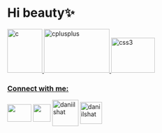 

<!--
**Bitarded/Bitarded** is a ✨ _special_ ✨ repository because its `README.md` (this file) appears on your GitHub profile.

Here are some ideas to get you started:

- 🔭 I’m currently working on ...
- 🌱 I’m currently learning ...
- 👯 I’m looking to collaborate on ...
- 🤔 I’m looking for help with ...
- 💬 Ask me about ...
- 📫 How to reach me: ...
- 😄 Pronouns: ...
- ⚡ Fun fact: ...
-->
<h1 align="left">Hi beauty✨ </h1>
<p align="left"> 
<a href="https://www.cprogramming.com/" target="_blank" rel="noreferrer">
<img src="https://upload.wikimedia.org/wikipedia/ru/3/39/Java_logo.svg" alt="c" width="80" height="100"/> </a> 
<a href="https://www.w3schools.com/cpp/" target="_blank" rel="noreferrer">
<img src="https://upload.wikimedia.org/wikipedia/commons/4/44/Spring_Framework_Logo_2018.svg" alt="cplusplus" width="150" height="100"/> </a> 
<a href="https://www.w3schools.com/css/" target="_blank" rel="noreferrer"> 
<img src="https://upload.wikimedia.org/wikipedia/commons/2/29/Postgresql_elephant.svg" alt="css3" width="100" height="80"/> </a> 
<a href="https://www.w3.org/html/" target="_blank" rel="noreferrer"> 
</p>

### Connect with me:
<p align="left">
<a href="https://t.me/bitarrded" target="blank"><img align="center" src="https://raw.githubusercontent.com/daniilshat/daniilshat/2d7eafe5250314b3d422c86b35de062e0f1f5178/icons/Telegram.svg" alt="" height="40" width="55" /></a>
<a href="https://vk.com/bitarded" target="blank"><img align="center" src="https://raw.githubusercontent.com/daniilshat/daniilshat/2d7eafe5250314b3d422c86b35de062e0f1f5178/icons/vk.svg" alt="" height="40" width="40" /></a>
<a href="https://instagram.com/bitarrded" target="blank"><img align="center" 
src="https://www.logo.wine/a/logo/Instagram/Instagram-Logo.wine.svg" alt="daniilshat" height="60" width="60" /></a>
<a href="mailto:xstrm67@gmail.com" target="blank"><img align="center" 
src="https://upload.wikimedia.org/wikipedia/commons/7/7e/Gmail_icon_%282020%29.svg" alt="daniilshat" height="50" width="50" /></a>
</p>
